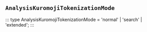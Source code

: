 ## `AnalysisKuromojiTokenizationMode`
:::
type AnalysisKuromojiTokenizationMode = 'normal' | 'search' | 'extended';
:::

